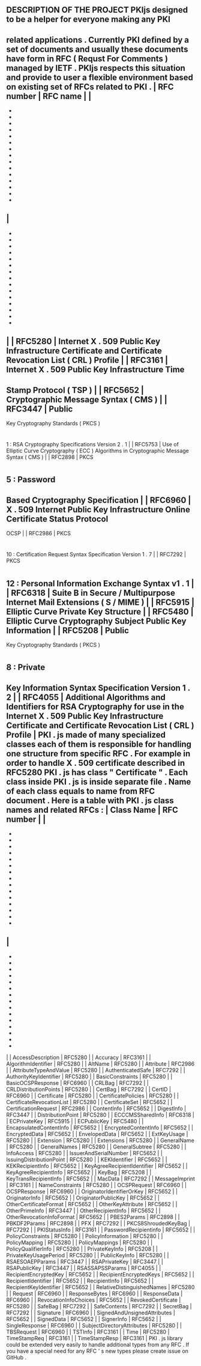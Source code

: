 #
#
DESCRIPTION
OF
THE
PROJECT
PKIjs
designed
to
be
a
helper
for
everyone
making
any
PKI
-
related
applications
.
Currently
PKI
defined
by
a
set
of
documents
and
usually
these
documents
have
form
in
RFC
(
Requst
For
Comments
)
managed
by
IETF
.
PKIjs
respects
this
situation
and
provide
to
user
a
flexible
environment
based
on
existing
set
of
RFCs
related
to
PKI
.
|
RFC
number
|
RFC
name
|
|
-
-
-
-
-
-
-
-
-
-
-
-
-
-
-
-
|
-
-
-
-
-
-
-
-
-
-
-
-
-
-
-
-
|
|
RFC5280
|
Internet
X
.
509
Public
Key
Infrastructure
Certificate
and
Certificate
Revocation
List
(
CRL
)
Profile
|
|
RFC3161
|
Internet
X
.
509
Public
Key
Infrastructure
Time
-
Stamp
Protocol
(
TSP
)
|
|
RFC5652
|
Cryptographic
Message
Syntax
(
CMS
)
|
|
RFC3447
|
Public
-
Key
Cryptography
Standards
(
PKCS
)
#
1
:
RSA
Cryptography
Specifications
Version
2
.
1
|
|
RFC5753
|
Use
of
Elliptic
Curve
Cryptography
(
ECC
)
Algorithms
in
Cryptographic
Message
Syntax
(
CMS
)
|
|
RFC2898
|
PKCS
#
5
:
Password
-
Based
Cryptography
Specification
|
|
RFC6960
|
X
.
509
Internet
Public
Key
Infrastructure
Online
Certificate
Status
Protocol
-
OCSP
|
|
RFC2986
|
PKCS
#
10
:
Certification
Request
Syntax
Specification
Version
1
.
7
|
|
RFC7292
|
PKCS
#
12
:
Personal
Information
Exchange
Syntax
v1
.
1
|
|
RFC6318
|
Suite
B
in
Secure
/
Multipurpose
Internet
Mail
Extensions
(
S
/
MIME
)
|
|
RFC5915
|
Elliptic
Curve
Private
Key
Structure
|
|
RFC5480
|
Elliptic
Curve
Cryptography
Subject
Public
Key
Information
|
|
RFC5208
|
Public
-
Key
Cryptography
Standards
(
PKCS
)
#
8
:
Private
-
Key
Information
Syntax
Specification
Version
1
.
2
|
|
RFC4055
|
Additional
Algorithms
and
Identifiers
for
RSA
Cryptography
for
use
in
the
Internet
X
.
509
Public
Key
Infrastructure
Certificate
and
Certificate
Revocation
List
(
CRL
)
Profile
|
PKI
.
js
made
of
many
specialized
classes
each
of
them
is
responsible
for
handling
one
structure
from
specific
RFC
.
For
example
in
order
to
handle
X
.
509
certificate
described
in
RFC5280
PKI
.
js
has
class
"
Certificate
"
.
Each
class
inside
PKI
.
js
is
inside
separate
file
.
Name
of
each
class
equals
to
name
from
RFC
document
.
Here
is
a
table
with
PKI
.
js
class
names
and
related
RFCs
:
|
Class
Name
|
RFC
number
|
|
-
-
-
-
-
-
-
-
-
-
-
-
-
-
-
-
|
-
-
-
-
-
-
-
-
-
-
-
-
-
-
-
-
|
|
AccessDescription
|
RFC5280
|
|
Accuracy
|
RFC3161
|
|
AlgorithmIdentifier
|
RFC5280
|
|
AltName
|
RFC5280
|
|
Attribute
|
RFC2986
|
|
AttributeTypeAndValue
|
RFC5280
|
|
AuthenticatedSafe
|
RFC7292
|
|
AuthorityKeyIdentifier
|
RFC5280
|
|
BasicConstraints
|
RFC5280
|
|
BasicOCSPResponse
|
RFC6960
|
|
CRLBag
|
RFC7292
|
|
CRLDistributionPoints
|
RFC5280
|
|
CertBag
|
RFC7292
|
|
CertID
|
RFC6960
|
|
Certificate
|
RFC5280
|
|
CertificatePolicies
|
RFC5280
|
|
CertificateRevocationList
|
RFC5280
|
|
CertificateSet
|
RFC5652
|
|
CertificationRequest
|
RFC2986
|
|
ContentInfo
|
RFC5652
|
|
DigestInfo
|
RFC3447
|
|
DistributionPoint
|
RFC5280
|
|
ECCCMSSharedInfo
|
RFC6318
|
|
ECPrivateKey
|
RFC5915
|
|
ECPublicKey
|
RFC5480
|
|
EncapsulatedContentInfo
|
RFC5652
|
|
EncryptedContentInfo
|
RFC5652
|
|
EncryptedData
|
RFC5652
|
|
EnvelopedData
|
RFC5652
|
|
ExtKeyUsage
|
RFC5280
|
|
Extension
|
RFC5280
|
|
Extensions
|
RFC5280
|
|
GeneralName
|
RFC5280
|
|
GeneralNames
|
RFC5280
|
|
GeneralSubtree
|
RFC5280
|
|
InfoAccess
|
RFC5280
|
|
IssuerAndSerialNumber
|
RFC5652
|
|
IssuingDistributionPoint
|
RFC5280
|
|
KEKIdentifier
|
RFC5652
|
|
KEKRecipientInfo
|
RFC5652
|
|
KeyAgreeRecipientIdentifier
|
RFC5652
|
|
KeyAgreeRecipientInfo
|
RFC5652
|
|
KeyBag
|
RFC5208
|
|
KeyTransRecipientInfo
|
RFC5652
|
|
MacData
|
RFC7292
|
|
MessageImprint
|
RFC3161
|
|
NameConstraints
|
RFC5280
|
|
OCSPRequest
|
RFC6960
|
|
OCSPResponse
|
RFC6960
|
|
OriginatorIdentifierOrKey
|
RFC5652
|
|
OriginatorInfo
|
RFC5652
|
|
OriginatorPublicKey
|
RFC5652
|
|
OtherCertificateFormat
|
RFC5652
|
|
OtherKeyAttribute
|
RFC5652
|
|
OtherPrimeInfo
|
RFC3447
|
|
OtherRecipientInfo
|
RFC5652
|
|
OtherRevocationInfoFormat
|
RFC5652
|
|
PBES2Params
|
RFC2898
|
|
PBKDF2Params
|
RFC2898
|
|
PFX
|
RFC7292
|
|
PKCS8ShroudedKeyBag
|
RFC7292
|
|
PKIStatusInfo
|
RFC3161
|
|
PasswordRecipientinfo
|
RFC5652
|
|
PolicyConstraints
|
RFC5280
|
|
PolicyInformation
|
RFC5280
|
|
PolicyMapping
|
RFC5280
|
|
PolicyMappings
|
RFC5280
|
|
PolicyQualifierInfo
|
RFC5280
|
|
PrivateKeyInfo
|
RFC5208
|
|
PrivateKeyUsagePeriod
|
RFC5280
|
|
PublicKeyInfo
|
RFC5280
|
|
RSAESOAEPParams
|
RFC3447
|
|
RSAPrivateKey
|
RFC3447
|
|
RSAPublicKey
|
RFC3447
|
|
RSASSAPSSParams
|
RFC4055
|
|
RecipientEncryptedKey
|
RFC5652
|
|
RecipientEncryptedKeys
|
RFC5652
|
|
RecipientIdentifier
|
RFC5652
|
|
RecipientInfo
|
RFC5652
|
|
RecipientKeyIdentifier
|
RFC5652
|
|
RelativeDistinguishedNames
|
RFC5280
|
|
Request
|
RFC6960
|
|
ResponseBytes
|
RFC6960
|
|
ResponseData
|
RFC6960
|
|
RevocationInfoChoices
|
RFC5652
|
|
RevokedCertificate
|
RFC5280
|
|
SafeBag
|
RFC7292
|
|
SafeContents
|
RFC7292
|
|
SecretBag
|
RFC7292
|
|
Signature
|
RFC6960
|
|
SignedAndUnsignedAttributes
|
RFC5652
|
|
SignedData
|
RFC5652
|
|
SignerInfo
|
RFC5652
|
|
SingleResponse
|
RFC6960
|
|
SubjectDirectoryAttributes
|
RFC5280
|
|
TBSRequest
|
RFC6960
|
|
TSTInfo
|
RFC3161
|
|
Time
|
RFC5280
|
TimeStampReq
|
RFC3161
|
|
TimeStampResp
|
RFC3161
|
PKI
.
js
library
could
be
extended
very
easily
to
handle
additional
types
from
any
RFC
.
If
you
have
a
special
need
for
any
RFC
'
s
new
types
please
create
issue
on
GitHub
.
